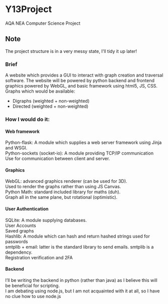 # Y13Project
AQA NEA Computer Science Project

## Note
The project structure is in a very messy state, I'll tidy it up later!

### Brief
A website which provides a GUI to interact with graph creation and traversal software. The website will be powered by python backend and frontend graphics powered by WebGL, and basic framework using html5, JS, CSS.\
Graphs which would be available:
- Digraphs (weighted + non-weighted)
- Directed (weighted + non-weighted)

### How I would do it:
#### Web framework
Python-flask: A module which supplies a web server framework using Jinja and WSGI.\
Python-sockets (socket-io): A module providing TCP/IP communication\
Use for communication between client and server.

#### Graphics
WebGL: advanced graphics renderer (can be used for 3D).\
Used to render the graphs rather than using JS Canvas.\
Python Math: standard included library for maths (duh).\
Graph all in the same plane, but rotational (optimistic).

#### User Authentication
SQLite: A module supplying databases.\
User Accounts\
Saved graphs\
Hashlib: A module which can hash and return hashed strings used for passwords\
smtplib + email: latter is the standard library to send emails. smtplib is a dependency. \
Registration verification and 2FA

#### Backend
I’ll be writing the backend in python (rather than java) as I believe this will be beneficial for scripting.\
I am debating using node.js, but I am not acquainted with it at all, so I have no clue how to use node.js
